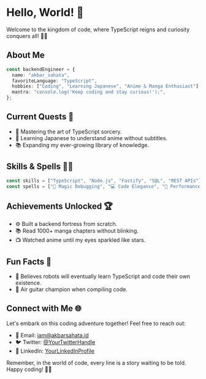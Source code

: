 # Hello, World! 👋

Welcome to the kingdom of code, where TypeScript reigns and curiosity conquers all! 🏰✨

## About Me

```typescript
const backendEngineer = {
  name: "akbar_sahata",
  favoriteLanguage: "TypeScript",
  hobbies: ["Coding", "Learning Japanese", "Anime & Manga Enthusiast"],
  mantra: "console.log('Keep coding and stay curious!');",
};
```

## Current Quests 🚀

- 🌸 Mastering the art of TypeScript sorcery.
- 🎌 Learning Japanese to understand anime without subtitles.
- 📚 Expanding my ever-growing library of knowledge.

## Skills & Spells 🧙‍♂️

```typescript
const skills = ["TypeScript", "Node.js", "Fastify", "SQL", "REST APIs"];
const spells = ["🔮 Magic Debugging", "💻 Code Elegance", "🚀 Performance Boosting"];
```

## Achievements Unlocked 🏆

- ⚙️ Built a backend fortress from scratch.
- 📚 Read 1000+ manga chapters without blinking.
- 📺 Watched anime until my eyes sparkled like stars.

## Fun Facts 🎉

- 🤖 Believes robots will eventually learn TypeScript and code their own existence.
- 🎸 Air guitar champion when compiling code.

## Connect with Me 🌐

Let's embark on this coding adventure together! Feel free to reach out:

- 📧 Email: iam@akbarsahata.id
- 🐦 Twitter: [@YourTwitterHandle](https://twitter.com/akbarsahata)
- 💼 LinkedIn: [YourLinkedInProfile](https://www.linkedin.com/in/akbarsahata/)

Remember, in the world of code, every line is a story waiting to be told. Happy coding! 🚀📜
